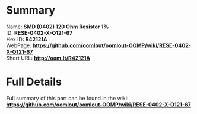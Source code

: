 
Summary
=================
  
Name: __SMD (0402) 120 Ohm Resistor 1%__    
ID: __RESE-0402-X-O121-67__   
Hex ID: __R42121A__   
WebPage: __https://github.com/oomlout/oomlout-OOMP/wiki/RESE-0402-X-O121-67__   
Short URL: __http://oom.lt/R42121A__   

Full Details
==========================
Full summary of this part can be found in the wiki:   
__https://github.com/oomlout/oomlout-OOMP/wiki/RESE-0402-X-O121-67__    

